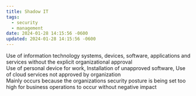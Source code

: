 ```yaml
---
title: Shadow IT
tags:
  - security
  - management
date: 2024-01-28 14:15:56 -0600
updated: 2024-01-28 14:15:56 -0600
---
```


Use of information technology systems, devices, software, applications and services without the explicit organizational approval  
Use of personal device for work, Installation of unapproved software, Use of cloud services not approved by organization  
Mainly occurs because the organizations security posture is being set too high for business operations to occur without negative impact
